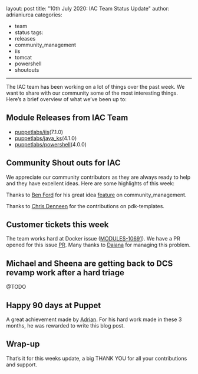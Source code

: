 layout: post
title: "10th July 2020: IAC Team Status Update"
author: adrianiurca
categories:

- team
- status
  tags:
- releases
- community_management
- iis
- tomcat
- powershell
- shoutouts

---

The IAC team has been working on a lot of things over the past week.
We want to share with our community some of the most interesting things.
Here’s a brief overview of what we’ve been up to:

## Module Releases from IAC Team

- [puppetlabs/iis](https://github.com/puppetlabs/puppetlabs-iis)(7.1.0)
- [puppetlabs/java_ks](https://github.com/puppetlabs/puppetlabs-tomcat)(4.1.0)
- [puppetlabs/powershell](https://github.com/puppetlabs/puppetlabs-powershell)(4.0.0)

## Community Shout outs for IAC

We appreciate our community contributors as they are always ready to help and they have excellent ideas. Here are some highlights of this week:

Thanks to [Ben Ford](https://github.com/binford2k) for his great idea [feature](https://github.com/puppetlabs/community_management/pull/39) on community_management.

Thanks to [Chris Denneen](https://github.com/cdenneen) for the contributions on pdk-templates.

## Customer tickets this week

The team works hard at Docker issue ([MODULES-10691](https://tickets.puppetlabs.com/browse/MODULES-10691)).
We have a PR opened for this issue [PR](https://github.com/puppetlabs/puppetlabs-docker/pull/632).
Many thanks to [Daiana](https://github.com/daianamezdrea) for managing this problem.

## Michael and Sheena are getting back to DCS revamp work after a hard triage

@TODO

## Happy 90 days at Puppet

A great achievement made by [Adrian](https://github.com/adrianiurca).
For his hard work made in these 3 months, he was rewarded to write this blog post.

## Wrap-up

That’s it for this weeks update, a big THANK YOU for all your contributions and support.
